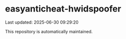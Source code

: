 # easyanticheat-hwidspoofer

Last updated: 2025-06-30 09:29:20

This repository is automatically maintained.
